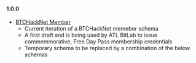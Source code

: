 #### 1.0.0
- [BTCHackNet Member](./schema.json)
    - Current iteration of a BTCHackNet memeber schema
    - A first draft and is being used by ATL BitLab to issue commemmorative, Free Day Pass membership credentials
    - Temporary schema to be replaced by a combination of the below schemas